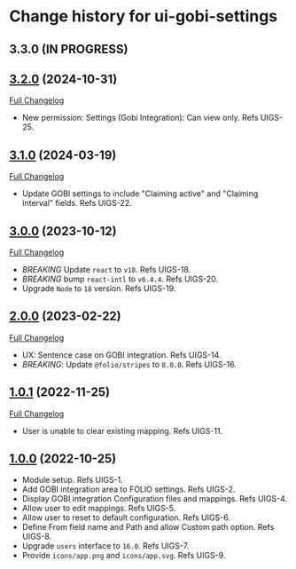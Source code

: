 # Change history for ui-gobi-settings

## 3.3.0 (IN PROGRESS)

## [3.2.0](https://github.com/folio-org/ui-gobi-settings/tree/v3.2.0) (2024-10-31)
[Full Changelog](https://github.com/folio-org/ui-gobi-settings/compare/v3.1.0...v3.2.0)

* New permission: Settings (Gobi Integration): Can view only. Refs UIGS-25.

## [3.1.0](https://github.com/folio-org/ui-gobi-settings/tree/v3.1.0) (2024-03-19)
[Full Changelog](https://github.com/folio-org/ui-gobi-settings/compare/v3.0.0...v3.1.0)

* Update GOBI settings to include "Claiming active" and "Claiming interval" fields. Refs UIGS-22.

## [3.0.0](https://github.com/folio-org/ui-gobi-settings/tree/v3.0.0) (2023-10-12)
[Full Changelog](https://github.com/folio-org/ui-gobi-settings/compare/v2.0.0...v3.0.0)

* *BREAKING* Update `react` to `v18`. Refs UIGS-18.
* *BREAKING* bump `react-intl` to `v6.4.4`. Refs UIGS-20.
* Upgrade `Node` to `18` version. Refs UIGS-19.

## [2.0.0](https://github.com/folio-org/ui-gobi-settings/tree/v2.0.0) (2023-02-22)
[Full Changelog](https://github.com/folio-org/ui-gobi-settings/compare/v1.0.1...v2.0.0)

* UX: Sentence case on GOBI integration. Refs UIGS-14.
* *BREAKING*: Update `@folio/stripes` to `8.0.0`. Refs UIGS-16.

## [1.0.1](https://github.com/folio-org/ui-gobi-settings/tree/v1.0.1) (2022-11-25)
[Full Changelog](https://github.com/folio-org/ui-gobi-settings/compare/v1.0.0...v1.0.1)

* User is unable to clear existing mapping. Refs UIGS-11.

## [1.0.0](https://github.com/folio-org/ui-gobi-settings/tree/v1.0.0) (2022-10-25)

* Module setup. Refs UIGS-1.
* Add GOBI integration area to FOLIO settings. Refs UIGS-2.
* Display GOBI integration Configuration files and mappings. Refs UIGS-4.
* Allow user to edit mappings. Refs UIGS-5.
* Allow user to reset to default configuration. Refs UIGS-6.
* Define From field name and Path and allow Custom path option. Refs UIGS-8.
* Upgrade `users` interface to `16.0`. Refs UIGS-7.
* Provide `icons/app.png` and `icons/app.svg`. Refs UIGS-9.
